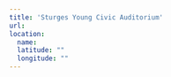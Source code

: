 ```yaml
---
title: 'Sturges Young Civic Auditorium'
url:
location:
  name:
  latitude: ""
  longitude: ""
---
```

